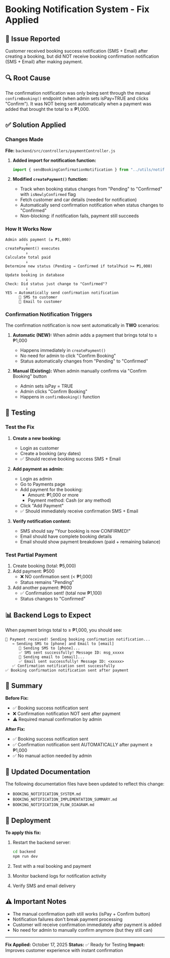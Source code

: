 # Booking Notification System - Fix Applied

## 🐛 Issue Reported
Customer received booking success notification (SMS + Email) after creating a booking, but did NOT receive booking confirmation notification (SMS + Email) after making payment.

## 🔍 Root Cause
The confirmation notification was only being sent through the manual `confirmBooking()` endpoint (when admin sets isPay=TRUE and clicks "Confirm"). It was NOT being sent automatically when a payment was added that brought the total to ≥ ₱1,000.

## ✅ Solution Applied

### Changes Made

**File:** `backend/src/controllers/paymentController.js`

1. **Added import for notification function:**
   ```javascript
   import { sendBookingConfirmationNotification } from "../utils/notificationService.js";
   ```

2. **Modified `createPayment()` function:**
   - Track when booking status changes from "Pending" to "Confirmed" with `isNewlyConfirmed` flag
   - Fetch customer and car details (needed for notification)
   - Automatically send confirmation notification when status changes to "Confirmed"
   - Non-blocking: if notification fails, payment still succeeds

### How It Works Now

```
Admin adds payment (≥ ₱1,000)
         ↓
createPayment() executes
         ↓
Calculate total paid
         ↓
Determine new status (Pending → Confirmed if totalPaid >= ₱1,000)
         ↓
Update booking in database
         ↓
Check: Did status just change to "Confirmed"?
         ↓
YES → Automatically send confirmation notification
      📱 SMS to customer
      📧 Email to customer
```

### Confirmation Notification Triggers

The confirmation notification is now sent automatically in **TWO** scenarios:

1. **Automatic (NEW):** When admin adds a payment that brings total to ≥ ₱1,000
   - Happens immediately in `createPayment()`
   - No need for admin to click "Confirm Booking"
   - Status automatically changes from "Pending" to "Confirmed"

2. **Manual (Existing):** When admin manually confirms via "Confirm Booking" button
   - Admin sets isPay = TRUE
   - Admin clicks "Confirm Booking"
   - Happens in `confirmBooking()` function

## 🧪 Testing

### Test the Fix

1. **Create a new booking:**
   - Login as customer
   - Create a booking (any dates)
   - ✅ Should receive booking success SMS + Email

2. **Add payment as admin:**
   - Login as admin
   - Go to Payments page
   - Add payment for the booking:
     - Amount: ₱1,000 or more
     - Payment method: Cash (or any method)
   - Click "Add Payment"
   - ✅ Should immediately receive confirmation SMS + Email

3. **Verify notification content:**
   - SMS should say "Your booking is now CONFIRMED!"
   - Email should have complete booking details
   - Email should show payment breakdown (paid + remaining balance)

### Test Partial Payment

1. Create booking (total: ₱5,000)
2. Add payment: ₱500
   - ❌ NO confirmation sent (< ₱1,000)
   - Status remains "Pending"
3. Add another payment: ₱600
   - ✅ Confirmation sent! (total now ₱1,100)
   - Status changes to "Confirmed"

## 📊 Backend Logs to Expect

When payment brings total to ≥ ₱1,000, you should see:

```
📧 Payment received! Sending booking confirmation notification...
   → Sending SMS to [phone] and Email to [email]
      📱 Sending SMS to [phone]...
      ✅ SMS sent successfully! Message ID: msg_xxxxx
      📧 Sending email to [email]...
      ✅ Email sent successfully! Message ID: <xxxxx>
   ✅ Confirmation notification sent successfully
✅ Booking confirmation notification sent after payment
```

## 🎯 Summary

**Before Fix:**
- ✅ Booking success notification sent
- ❌ Confirmation notification NOT sent after payment
- ⚠️ Required manual confirmation by admin

**After Fix:**
- ✅ Booking success notification sent
- ✅ Confirmation notification sent AUTOMATICALLY after payment ≥ ₱1,000
- ✅ No manual action needed by admin

## 📝 Updated Documentation

The following documentation files have been updated to reflect this change:
- `BOOKING_NOTIFICATION_SYSTEM.md`
- `BOOKING_NOTIFICATION_IMPLEMENTATION_SUMMARY.md`
- `BOOKING_NOTIFICATION_FLOW_DIAGRAM.md`

## 🚀 Deployment

**To apply this fix:**

1. Restart the backend server:
   ```bash
   cd backend
   npm run dev
   ```

2. Test with a real booking and payment

3. Monitor backend logs for notification activity

4. Verify SMS and email delivery

## ⚠️ Important Notes

- The manual confirmation path still works (isPay + Confirm button)
- Notification failures don't break payment processing
- Customer will receive confirmation immediately after payment is added
- No need for admin to manually confirm anymore (but they still can)

---

**Fix Applied:** October 17, 2025
**Status:** ✅ Ready for Testing
**Impact:** Improves customer experience with instant confirmation
